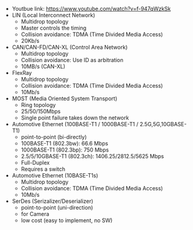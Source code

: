 - Youtbue link: https://www.youtube.com/watch?v=f-947qWzkSk
- LIN (Local Interconnect Network)
  - Multidrop topology
  - Master controls the timing
  - Collision avoidance: TDMA (Time Divided Media Access)
  - 20Kb/s
- CAN/CAN-FD/CAN-XL (Control Area Network)
  - Multidrop topology
  - Collision avoidance: Use ID as arbitration
  - 10MB/s (CAN-XL)
- FlexRay
  - Multidrop topology
  - Collision avoidance: TDMA (Time Divided Media Access)
  - 10Mb/s
- MOST (Media Oriented System Transport)
  - Ring topology
  - 25/50/150Mbps
  - Single point failure takes down the network
- Automotive Ethernet (100BASE-T1 / 1000BASE-T1 / 2.5G,5G,10GBASE-T1)
  - point-to-point (bi-directly)
  - 100BASE-T1 (802.3bw): 66.6 Mbps
  - 1000BASE-T1 (802.3bp): 750 Mbps
  - 2.5/5/10GBASE-T1 (802.3ch): 1406.25/2812.5/5625 Mbps
  - Full-Duplex
  - Requires a switch
- Automotive Ethernet (10BASE-T1s)
  - Multidrop topology
  - Collision avoidance: TDMA (Time Divided Media Access)
  - 10Mb/s
- SerDes (Serizalizer/Deserializer)
  - point-to-point (uni-direction)
  - for Camera
  - low cost (easy to implement, no SW)
